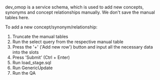 dev_omop is a service schema, which is used to add new concepts, synonyms and concept relationships manually. We don't save the manual tables here.

To add a new concept/synonym/relationship:
1. Truncate the manual tables
2. Run the select query from the respective manual table
3. Press the '+' ('Add new row') button and input all the necessary data into the slots
4. Press 'Submit' (Ctrl + Enter)
5. Run load_stage.sql
6. Run GenericUpdate
7. Run the QA